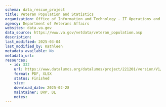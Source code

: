 ```yaml
---
schema: data_rescue_project 
title: Veteran Population and Statistics
organization: Office of Information and Technology - IT Operations and Services (ITOPS)
agency: Department of Veterans Affairs
websites: data.va.gov
data_source: https://www.va.gov/vetdata/veteran_population.asp
description: 
last_modified: 2025-03-04
last_modified_by: Kathleen
metadata_available: No
metadata_url: 
resources:
  - id: 332
    url: https://www.datalumos.org/datalumos/project/221201/version/V1/view
    format: PDF, XLSX
    status: Finished
    size: 
    download_date: 2025-02-28
    maintainer: DRP, DL
    notes: 
---
```

